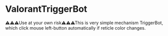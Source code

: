 # ValorantTriggerBot
⚠⚠⚠Use at your own risk⚠⚠⚠This is very simple mechanism TriggerBot, which click mouse left-button automatically if reticle color changes.
